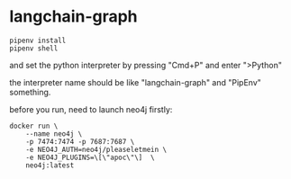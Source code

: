 # langchain-graph

```
pipenv install
pipenv shell

```

and set the python interpreter by pressing "Cmd+P" and enter ">Python"

the interpreter name should be like "langchain-graph" and "PipEnv" something.

before you run, need to launch neo4j firstly:

```
docker run \
    --name neo4j \
    -p 7474:7474 -p 7687:7687 \
    -e NEO4J_AUTH=neo4j/pleaseletmein \
    -e NEO4J_PLUGINS=\[\"apoc\"\]  \
    neo4j:latest
```